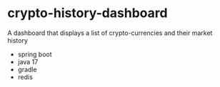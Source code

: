 # crypto-history-dashboard
A dashboard that displays a list of crypto-currencies and their market history

- spring boot
- java 17
- gradle
- redis
